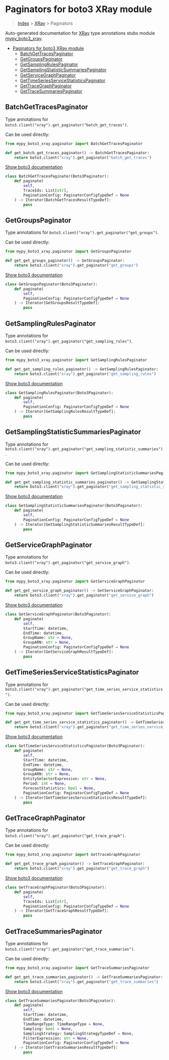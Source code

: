 # Paginators for boto3 XRay module

> [Index](../README.md) > [XRay](./README.md) > Paginators

Auto-generated documentation for [XRay](https://boto3.amazonaws.com/v1/documentation/api/latest/reference/services/xray.html#XRay)
type annotations stubs module [mypy_boto3_xray](https://pypi.org/project/mypy-boto3-xray/).

- [Paginators for boto3 XRay module](#paginators-for-boto3-xray-module)
  - [BatchGetTracesPaginator](#batchgettracespaginator)
  - [GetGroupsPaginator](#getgroupspaginator)
  - [GetSamplingRulesPaginator](#getsamplingrulespaginator)
  - [GetSamplingStatisticSummariesPaginator](#getsamplingstatisticsummariespaginator)
  - [GetServiceGraphPaginator](#getservicegraphpaginator)
  - [GetTimeSeriesServiceStatisticsPaginator](#gettimeseriesservicestatisticspaginator)
  - [GetTraceGraphPaginator](#gettracegraphpaginator)
  - [GetTraceSummariesPaginator](#gettracesummariespaginator)

## BatchGetTracesPaginator

Type annotations for `boto3.client("xray").get_paginator("batch_get_traces")`.

Can be used directly:

```python
from mypy_boto3_xray.paginator import BatchGetTracesPaginator

def get_batch_get_traces_paginator() -> BatchGetTracesPaginator:
    return boto3.client("xray").get_paginator("batch_get_traces")
```

[Show boto3 documentation](https://boto3.amazonaws.com/v1/documentation/api/latest/reference/services/xray.html#XRay.Paginator.BatchGetTraces)

```python
class BatchGetTracesPaginator(Boto3Paginator):
    def paginate(
        self,
        TraceIds: List[str],
        PaginationConfig: PaginatorConfigTypeDef = None
    ) -> Iterator[BatchGetTracesResultTypeDef]:
        pass
```
## GetGroupsPaginator

Type annotations for `boto3.client("xray").get_paginator("get_groups")`.

Can be used directly:

```python
from mypy_boto3_xray.paginator import GetGroupsPaginator

def get_get_groups_paginator() -> GetGroupsPaginator:
    return boto3.client("xray").get_paginator("get_groups")
```

[Show boto3 documentation](https://boto3.amazonaws.com/v1/documentation/api/latest/reference/services/xray.html#XRay.Paginator.GetGroups)

```python
class GetGroupsPaginator(Boto3Paginator):
    def paginate(
        self,
        PaginationConfig: PaginatorConfigTypeDef = None
    ) -> Iterator[GetGroupsResultTypeDef]:
        pass
```
## GetSamplingRulesPaginator

Type annotations for `boto3.client("xray").get_paginator("get_sampling_rules")`.

Can be used directly:

```python
from mypy_boto3_xray.paginator import GetSamplingRulesPaginator

def get_get_sampling_rules_paginator() -> GetSamplingRulesPaginator:
    return boto3.client("xray").get_paginator("get_sampling_rules")
```

[Show boto3 documentation](https://boto3.amazonaws.com/v1/documentation/api/latest/reference/services/xray.html#XRay.Paginator.GetSamplingRules)

```python
class GetSamplingRulesPaginator(Boto3Paginator):
    def paginate(
        self,
        PaginationConfig: PaginatorConfigTypeDef = None
    ) -> Iterator[GetSamplingRulesResultTypeDef]:
        pass
```
## GetSamplingStatisticSummariesPaginator

Type annotations for `boto3.client("xray").get_paginator("get_sampling_statistic_summaries")`.

Can be used directly:

```python
from mypy_boto3_xray.paginator import GetSamplingStatisticSummariesPaginator

def get_get_sampling_statistic_summaries_paginator() -> GetSamplingStatisticSummariesPaginator:
    return boto3.client("xray").get_paginator("get_sampling_statistic_summaries")
```

[Show boto3 documentation](https://boto3.amazonaws.com/v1/documentation/api/latest/reference/services/xray.html#XRay.Paginator.GetSamplingStatisticSummaries)

```python
class GetSamplingStatisticSummariesPaginator(Boto3Paginator):
    def paginate(
        self,
        PaginationConfig: PaginatorConfigTypeDef = None
    ) -> Iterator[GetSamplingStatisticSummariesResultTypeDef]:
        pass
```
## GetServiceGraphPaginator

Type annotations for `boto3.client("xray").get_paginator("get_service_graph")`.

Can be used directly:

```python
from mypy_boto3_xray.paginator import GetServiceGraphPaginator

def get_get_service_graph_paginator() -> GetServiceGraphPaginator:
    return boto3.client("xray").get_paginator("get_service_graph")
```

[Show boto3 documentation](https://boto3.amazonaws.com/v1/documentation/api/latest/reference/services/xray.html#XRay.Paginator.GetServiceGraph)

```python
class GetServiceGraphPaginator(Boto3Paginator):
    def paginate(
        self,
        StartTime: datetime,
        EndTime: datetime,
        GroupName: str = None,
        GroupARN: str = None,
        PaginationConfig: PaginatorConfigTypeDef = None
    ) -> Iterator[GetServiceGraphResultTypeDef]:
        pass
```
## GetTimeSeriesServiceStatisticsPaginator

Type annotations for `boto3.client("xray").get_paginator("get_time_series_service_statistics")`.

Can be used directly:

```python
from mypy_boto3_xray.paginator import GetTimeSeriesServiceStatisticsPaginator

def get_get_time_series_service_statistics_paginator() -> GetTimeSeriesServiceStatisticsPaginator:
    return boto3.client("xray").get_paginator("get_time_series_service_statistics")
```

[Show boto3 documentation](https://boto3.amazonaws.com/v1/documentation/api/latest/reference/services/xray.html#XRay.Paginator.GetTimeSeriesServiceStatistics)

```python
class GetTimeSeriesServiceStatisticsPaginator(Boto3Paginator):
    def paginate(
        self,
        StartTime: datetime,
        EndTime: datetime,
        GroupName: str = None,
        GroupARN: str = None,
        EntitySelectorExpression: str = None,
        Period: int = None,
        ForecastStatistics: bool = None,
        PaginationConfig: PaginatorConfigTypeDef = None
    ) -> Iterator[GetTimeSeriesServiceStatisticsResultTypeDef]:
        pass
```
## GetTraceGraphPaginator

Type annotations for `boto3.client("xray").get_paginator("get_trace_graph")`.

Can be used directly:

```python
from mypy_boto3_xray.paginator import GetTraceGraphPaginator

def get_get_trace_graph_paginator() -> GetTraceGraphPaginator:
    return boto3.client("xray").get_paginator("get_trace_graph")
```

[Show boto3 documentation](https://boto3.amazonaws.com/v1/documentation/api/latest/reference/services/xray.html#XRay.Paginator.GetTraceGraph)

```python
class GetTraceGraphPaginator(Boto3Paginator):
    def paginate(
        self,
        TraceIds: List[str],
        PaginationConfig: PaginatorConfigTypeDef = None
    ) -> Iterator[GetTraceGraphResultTypeDef]:
        pass
```
## GetTraceSummariesPaginator

Type annotations for `boto3.client("xray").get_paginator("get_trace_summaries")`.

Can be used directly:

```python
from mypy_boto3_xray.paginator import GetTraceSummariesPaginator

def get_get_trace_summaries_paginator() -> GetTraceSummariesPaginator:
    return boto3.client("xray").get_paginator("get_trace_summaries")
```

[Show boto3 documentation](https://boto3.amazonaws.com/v1/documentation/api/latest/reference/services/xray.html#XRay.Paginator.GetTraceSummaries)

```python
class GetTraceSummariesPaginator(Boto3Paginator):
    def paginate(
        self,
        StartTime: datetime,
        EndTime: datetime,
        TimeRangeType: TimeRangeType = None,
        Sampling: bool = None,
        SamplingStrategy: SamplingStrategyTypeDef = None,
        FilterExpression: str = None,
        PaginationConfig: PaginatorConfigTypeDef = None
    ) -> Iterator[GetTraceSummariesResultTypeDef]:
        pass
```